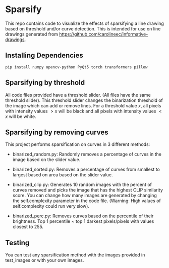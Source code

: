 # Sparsify

This repo contains code to visualize the effects of sparsifying a line drawing based on threshold and/or curve detection. This is intended for use on line drawings generated from https://github.com/carolineec/informative-drawings.

## Installing Dependencies
```
pip install numpy opencv-python PyQt5 torch transformers pillow
```

## Sparsifying by threshold
All code files provided have a threshold slider. (All files have the same threshold slider). This threshold slider changes the binarization threshold of the image which can add or remove lines. For a threshold value $x$, all pixels with intensity values $>x$ will be black and all pixels with intensity values $<x$ will be white.

## Sparsifying by removing curves

This project performs sparsification on curves in 3 different methods:

- binarized_random.py: Randomly removes a percentage of curves in the image based on the slider value. 
  
- binarized_sorted.py: Removes a percentage of curves from smallest to largest based on area based on the slider value.
  
- binarized_clip.py: Generates 10 random images with the percent of curves removed and picks the image that has the highest CLIP similarity score. You can change how many images are generated by changing the self.complexity parameter in the code file. (Warning: High values of self.complexity could run very slow).

- binarized_perc.py: Removes curves based on the percentile of their brightness. Top 1 percentile ~ top 1 darkest pixels/pixels with values closest to 255.

## Testing
You can test any sparsification method with the images provided in test_images or with your own images. 
